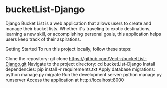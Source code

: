 # bucketList-Django

Django Bucket List is a web application that allows users to create and manage their bucket lists. Whether it's traveling to exotic destinations, learning a new skill, or accomplishing personal goals, this application helps users keep track of their aspirations.

Getting Started
To run this project locally, follow these steps:

Clone the repository: git clone https://github.com/Vect-r/bucketList-Django.git
Navigate to the project directory: cd bucketList-Django
Install dependencies: pip install -r requirements.txt
Apply database migrations: python manage.py migrate
Run the development server: python manage.py runserver
Access the application at http://localhost:8000
